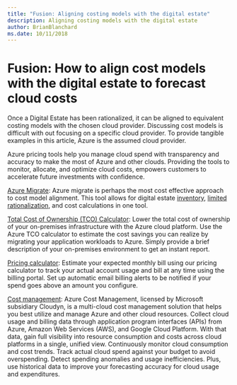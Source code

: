 ```yaml
---
title: "Fusion: Aligning costing models with the digital estate"
description: Aligning costing models with the digital estate
author: BrianBlanchard
ms.date: 10/11/2018
---
```


# Fusion: How to align cost models with the digital estate to forecast cloud costs

Once a Digital Estate has been rationalized, it can be aligned to equivalent costing models with the chosen cloud provider. Discussing cost models is difficult with out focusing on a specific cloud provider. To provide tangible examples in this article, Azure is the assumed cloud provider.

Azure pricing tools help you manage cloud spend with transparency and accuracy to make the most of Azure and other clouds. Providing the tools to monitor, allocate, and optimize cloud costs, empowers customers to accelerate future investments with confidence.

[Azure Migrate](/azure/migrate/migrate-overview): Azure migrate is perhaps the most cost effective approach to cost model alignment. This tool allows for digital estate [inventory](inventory.md), [limited rationalization](rationalize.md), and cost calculations in one tool.

[Total Cost of Ownership (TCO) Calculator](https://azure.com/tco): Lower the total cost of ownership of your on-premises infrastructure with the Azure cloud platform. Use the Azure TCO calculator to estimate the cost savings you can realize by migrating your application workloads to Azure. Simply provide a brief description of your on-premises environment to get an instant report.

[Pricing calculator](https://azure.microsoft.com/en-in/pricing/): Estimate your expected monthly bill using our pricing calculator to track your actual account usage and bill at any time using the billing portal. Set up automatic email billing alerts to be notified if your spend goes above an amount you configure.

[Cost management](https://azure.microsoft.com/en-in/services/cost-management/): Azure Cost Management, licensed by Microsoft subsidiary Cloudyn, is a multi-cloud cost management solution that helps you best utilize and manage Azure and other cloud resources. Collect cloud usage and billing data through application program interfaces (APIs) from Azure, Amazon Web Services (AWS), and Google Cloud Platform. With that data, gain full visibility into resource consumption and costs across cloud platforms in a single, unified view. Continuously monitor cloud consumption and cost trends. Track actual cloud spend against your budget to avoid overspending. Detect spending anomalies and usage inefficiencies. Plus, use historical data to improve your forecasting accuracy for cloud usage and expenditures.
